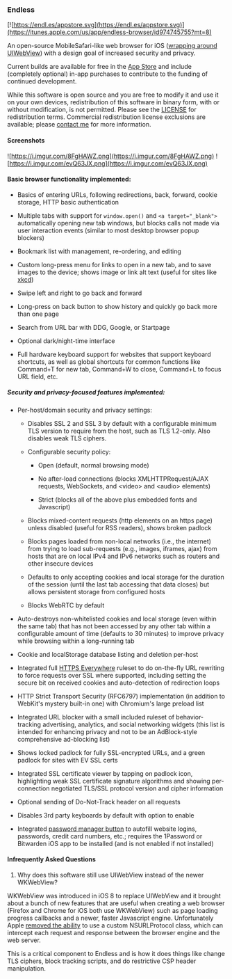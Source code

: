 ### Endless

[![https://endl.es/appstore.svg](https://endl.es/appstore.svg)](https://itunes.apple.com/us/app/endless-browser/id974745755?mt=8)

An open-source MobileSafari-like web browser for iOS ([wrapping around
UIWebView](#infrequently-asked-questions)) with a design goal of increased security and privacy.

Current builds are available for free in the
[App Store](https://itunes.apple.com/us/app/endless-browser/id974745755?mt=8)
and include (completely optional) in-app purchases to contribute to the funding
of continued development.

While this software is open source and you are free to modify it and use
it on your own devices, redistribution of this software in binary
form, with or without modification, is not permitted.
Please see the [LICENSE](https://github.com/jcs/endless/blob/master/LICENSE)
for redistribution terms.
Commercial redistribution license exclusions are available; please
[contact me](https://jcs.org/about) for more information.

#### Screenshots

![https://i.imgur.com/8FgHAWZ.png](https://i.imgur.com/8FgHAWZ.png) ![https://i.imgur.com/evQ63JX.png](https://i.imgur.com/evQ63JX.png)

#### Basic browser functionality implemented:

- Basics of entering URLs, following redirections, back, forward, cookie
  storage, HTTP basic authentication

- Multiple tabs with support for `window.open()` and `<a target="_blank">`
  automatically opening new tab windows, but blocks calls not made via user
  interaction events (similar to most desktop browser popup blockers)

- Bookmark list with management, re-ordering, and editing

- Custom long-press menu for links to open in a new tab, and to save images
  to the device; shows image or link alt text (useful for sites like
  [xkcd](http://xkcd.com/))

- Swipe left and right to go back and forward

- Long-press on back button to show history and quickly go back more than one
  page

- Search from URL bar with DDG, Google, or Startpage

- Optional dark/night-time interface

- Full hardware keyboard support for websites that support keyboard shortcuts,
  as well as global shortcuts for common functions like Command+T for new tab,
  Command+W to close, Command+L to focus URL field, etc.

##### Security and privacy-focused features implemented:

- Per-host/domain security and privacy settings:

  - Disables SSL 2 and SSL 3 by default with a configurable minimum TLS
    version to require from the host, such as TLS 1.2-only.  Also disables
    weak TLS ciphers.

  - Configurable security policy:

    - Open (default, normal browsing mode)

    - No after-load connections (blocks XMLHTTPRequest/AJAX requests,
      WebSockets, and \<video\> and \<audio\> elements)

    - Strict (blocks all of the above plus embedded fonts and Javascript)

  - Blocks mixed-content requests (http elements on an https page) unless
    disabled (useful for RSS readers), shows broken padlock

  - Blocks pages loaded from non-local networks (i.e., the internet) from
    trying to load sub-requests (e.g., images, iframes, ajax) from hosts that
    are on local IPv4 and IPv6 networks such as routers and other insecure
    devices

  - Defaults to only accepting cookies and local storage for the duration of
    the session (until the last tab accessing that data closes) but allows
    persistent storage from configured hosts

  - Blocks WebRTC by default

- Auto-destroys non-whitelisted cookies and local storage (even within the same
  tab) that has not been accessed by any other tab within a configurable amount
  of time (defaults to 30 minutes) to improve privacy while browsing within a
  long-running tab

- Cookie and localStorage database listing and deletion per-host

- Integrated full [HTTPS Everywhere](https://www.eff.org/HTTPS-EVERYWHERE)
  ruleset to do on-the-fly URL rewriting to force requests over SSL where
  supported, including setting the secure bit on received cookies and
  auto-detection of redirection loops

- HTTP Strict Transport Security (RFC6797) implementation (in addition to
  WebKit's mystery built-in one) with Chromium's large preload list

- Integrated URL blocker with a small included ruleset of behavior-tracking
  advertising, analytics, and social networking widgets (this list is intended
  for enhancing privacy and not to be an AdBlock-style comprehensive ad-blocking
  list)

- Shows locked padlock for fully SSL-encrypted URLs, and a green padlock for
  sites with EV SSL certs

- Integrated SSL certificate viewer by tapping on padlock icon, highlighting
  weak SSL certificate signature algorithms and showing per-connection
  negotiated TLS/SSL protocol version and cipher information

- Optional sending of Do-Not-Track header on all requests

- Disables 3rd party keyboards by default with option to enable

- Integrated [password manager button](https://github.com/AgileBits/onepassword-app-extension)
  to autofill website logins, passwords, credit card numbers, etc.; requires
  the 1Password or Bitwarden iOS app to be installed (and is not enabled if not installed)

#### Infrequently Asked Questions

1. Why does this software still use UIWebView instead of the newer WKWebView?

WKWebView was introduced in iOS 8 to replace UIWebView and it brought about a bunch of
new features that are useful when creating a web browser (Firefox and Chrome for iOS
both use WKWebView) such as page loading progress callbacks and a newer, faster
Javascript engine.  Unfortunately Apple [removed the ability](https://github.com/brave/browser-ios/issues/96)
to use a custom NSURLProtocol class, which can intercept each request and response
between the browser engine and the web server.

This is a critical component to Endless and is how it does things like change TLS
ciphers, block tracking scripts, and do restrictive CSP header manipulation.
